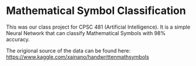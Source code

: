 # Mathematical Symbol Classification

This was our class project for CPSC 481 (Artificial Intelligence). It is a simple Neural Network that can classify Mathematical Symbols with 98% accuracy.

The origional source of the data can be found here: https://www.kaggle.com/xainano/handwrittenmathsymbols
